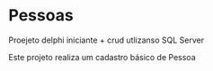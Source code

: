 # Pessoas

Proejeto delphi iniciante + crud utlizanso SQL Server

Este projeto realiza um cadastro básico de Pessoa
